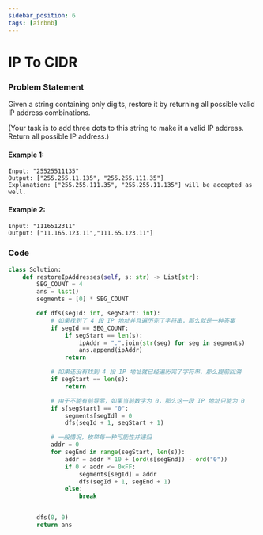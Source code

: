```yaml
---
sidebar_position: 6
tags: [airbnb]
---
```


# IP To CIDR

### Problem Statement

Given a string containing only digits, restore it by returning all possible valid IP address combinations.

(Your task is to add three dots to this string to make it a valid IP address. Return all possible IP address.)

#### Example 1:

```
Input: "25525511135"
Output: ["255.255.11.135", "255.255.111.35"]
Explanation: ["255.255.111.35", "255.255.11.135"] will be accepted as well.
```

#### Example 2:

```
Input: "1116512311"
Output: ["11.165.123.11","111.65.123.11"]
```

### Code

```python title="Python"
class Solution:
    def restoreIpAddresses(self, s: str) -> List[str]:
        SEG_COUNT = 4
        ans = list()
        segments = [0] * SEG_COUNT

        def dfs(segId: int, segStart: int):
            # 如果找到了 4 段 IP 地址并且遍历完了字符串，那么就是一种答案
            if segId == SEG_COUNT:
                if segStart == len(s):
                    ipAddr = ".".join(str(seg) for seg in segments)
                    ans.append(ipAddr)
                return

            # 如果还没有找到 4 段 IP 地址就已经遍历完了字符串，那么提前回溯
            if segStart == len(s):
                return

            # 由于不能有前导零，如果当前数字为 0，那么这一段 IP 地址只能为 0
            if s[segStart] == "0":
                segments[segId] = 0
                dfs(segId + 1, segStart + 1)

            # 一般情况，枚举每一种可能性并递归
            addr = 0
            for segEnd in range(segStart, len(s)):
                addr = addr * 10 + (ord(s[segEnd]) - ord("0"))
                if 0 < addr <= 0xFF:
                    segments[segId] = addr
                    dfs(segId + 1, segEnd + 1)
                else:
                    break


        dfs(0, 0)
        return ans
```

